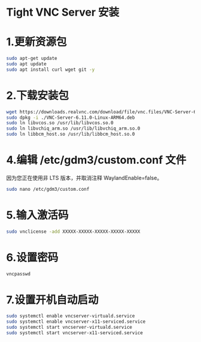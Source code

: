 # Tight VNC Server 安装

# 1.更新资源包

```bash
sudo apt-get update
sudo apt update
sudo apt install curl wget git -y
```

# 2.下载安装包

```bash
wget https://downloads.realvnc.com/download/file/vnc.files/VNC-Server-6.11.0-Linux-ARM64.deb
sudo dpkg -i ./VNC-Server-6.11.0-Linux-ARM64.deb
sudo ln libvcos.so /usr/lib/libvcos.so.0
sudo ln libvchiq_arm.so /usr/lib/libvchiq_arm.so.0
sudo ln libbcm_host.so /usr/lib/libbcm_host.so.0
```

# 4.编辑 /etc/gdm3/custom.conf 文件

因为您正在使用非 LTS 版本，并取消注释 WaylandEnable=false。

```bash
sudo nano /etc/gdm3/custom.conf
```

# 5.输入激活码

```bash
sudo vnclicense -add XXXXX-XXXXX-XXXXX-XXXXX-XXXXX
```

# 6.设置密码

```bash
vncpasswd
```

# 7.设置开机自动启动

```bash
sudo systemctl enable vncserver-virtuald.service
sudo systemctl enable vncserver-x11-serviced.service
sudo systemctl start vncserver-virtuald.service
sudo systemctl start vncserver-x11-serviced.service
```
